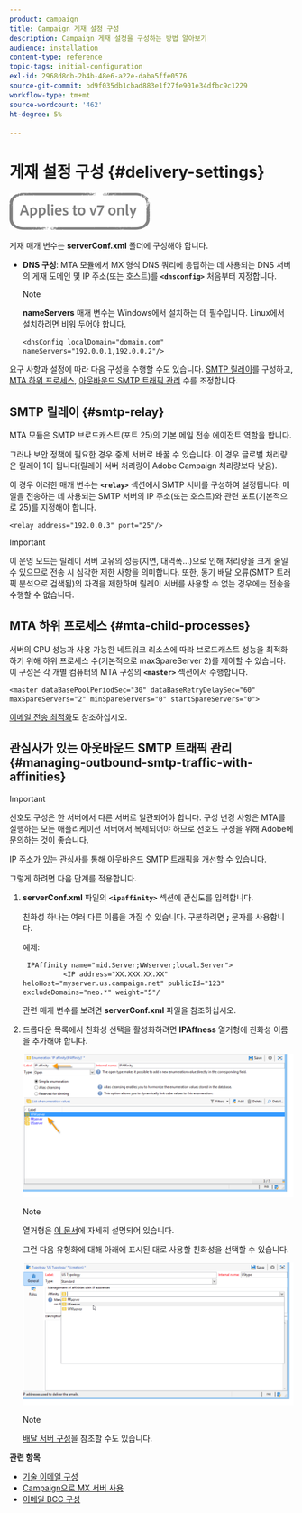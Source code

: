 ```yaml
---
product: campaign
title: Campaign 게재 설정 구성
description: Campaign 게재 설정을 구성하는 방법 알아보기
audience: installation
content-type: reference
topic-tags: initial-configuration
exl-id: 2968d8db-2b4b-48e6-a22e-daba5ffe0576
source-git-commit: bd9f035db1cbad883e1f27fe901e34dfbc9c1229
workflow-type: tm+mt
source-wordcount: '462'
ht-degree: 5%

---
```


# 게재 설정 구성 {#delivery-settings}

![](../../assets/v7-only.svg)

게재 매개 변수는 **serverConf.xml** 폴더에 구성해야 합니다.

* **DNS 구성**: MTA 모듈에서 MX 형식 DNS 쿼리에 응답하는 데 사용되는 DNS 서버의 게재 도메인 및 IP 주소(또는 호스트)를  **`<dnsconfig>`** 처음부터 지정합니다.

   >[!NOTE]
   >
   >**nameServers** 매개 변수는 Windows에서 설치하는 데 필수입니다. Linux에서 설치하려면 비워 두어야 합니다.

   ```
   <dnsConfig localDomain="domain.com" nameServers="192.0.0.1,192.0.0.2"/>
   ```

요구 사항과 설정에 따라 다음 구성을 수행할 수도 있습니다. [SMTP 릴레이](#smtp-relay)를 구성하고, [MTA 하위 프로세스](#mta-child-processes), [아웃바운드 SMTP 트래픽 관리](#managing-outbound-smtp-traffic-with-affinities) 수를 조정합니다.

## SMTP 릴레이 {#smtp-relay}

MTA 모듈은 SMTP 브로드캐스트(포트 25)의 기본 메일 전송 에이전트 역할을 합니다.

그러나 보안 정책에 필요한 경우 중계 서버로 바꿀 수 있습니다. 이 경우 글로벌 처리량은 릴레이 1이 됩니다(릴레이 서버 처리량이 Adobe Campaign 처리량보다 낮음).

이 경우 이러한 매개 변수는 **`<relay>`** 섹션에서 SMTP 서버를 구성하여 설정됩니다. 메일을 전송하는 데 사용되는 SMTP 서버의 IP 주소(또는 호스트)와 관련 포트(기본적으로 25)를 지정해야 합니다.

```
<relay address="192.0.0.3" port="25"/>
```

>[!IMPORTANT]
>
>이 운영 모드는 릴레이 서버 고유의 성능(지연, 대역폭...)으로 인해 처리량을 크게 줄일 수 있으므로 전송 시 심각한 제한 사항을 의미합니다. 또한, 동기 배달 오류(SMTP 트래픽 분석으로 검색됨)의 자격을 제한하며 릴레이 서버를 사용할 수 없는 경우에는 전송을 수행할 수 없습니다.

## MTA 하위 프로세스 {#mta-child-processes}

서버의 CPU 성능과 사용 가능한 네트워크 리소스에 따라 브로드캐스트 성능을 최적화하기 위해 하위 프로세스 수(기본적으로 maxSpareServer 2)를 제어할 수 있습니다. 이 구성은 각 개별 컴퓨터의 MTA 구성의 **`<master>`** 섹션에서 수행합니다.

```
<master dataBasePoolPeriodSec="30" dataBaseRetryDelaySec="60" maxSpareServers="2" minSpareServers="0" startSpareServers="0">
```

[이메일 전송 최적화](../../installation/using/email-deliverability.md#email-sending-optimization)도 참조하십시오.

## 관심사가 있는 아웃바운드 SMTP 트래픽 관리 {#managing-outbound-smtp-traffic-with-affinities}

>[!IMPORTANT]
>
>선호도 구성은 한 서버에서 다른 서버로 일관되어야 합니다. 구성 변경 사항은 MTA를 실행하는 모든 애플리케이션 서버에서 복제되어야 하므로 선호도 구성을 위해 Adobe에 문의하는 것이 좋습니다.

IP 주소가 있는 관심사를 통해 아웃바운드 SMTP 트래픽을 개선할 수 있습니다.

그렇게 하려면 다음 단계를 적용합니다.

1. **serverConf.xml** 파일의 **`<ipaffinity>`** 섹션에 관심도를 입력합니다.

   친화성 하나는 여러 다른 이름을 가질 수 있습니다. 구분하려면 **;** 문자를 사용합니다.

   예제:

   ```
    IPAffinity name="mid.Server;WWserver;local.Server">
             <IP address="XX.XXX.XX.XX" heloHost="myserver.us.campaign.net" publicId="123" excludeDomains="neo.*" weight="5"/
   ```

   관련 매개 변수를 보려면 **serverConf.xml** 파일을 참조하십시오.

1. 드롭다운 목록에서 친화성 선택을 활성화하려면 **IPAffness** 열거형에 친화성 이름을 추가해야 합니다.

   ![](assets/ipaffinity_enum.png)

   >[!NOTE]
   >
   >열거형은 [이 문서](../../platform/using/managing-enumerations.md)에 자세히 설명되어 있습니다.

   그런 다음 유형화에 대해 아래에 표시된 대로 사용할 친화성을 선택할 수 있습니다.

   ![](assets/ipaffinity_typology.png)

   >[!NOTE]
   >
   >[배달 서버 구성](../../installation/using/email-deliverability.md#delivery-server-configuration)을 참조할 수도 있습니다.

**관련 항목**
* [기술 이메일 구성](email-deliverability.md)
* [Campaign으로 MX 서버 사용](using-mx-servers.md)
* [이메일 BCC 구성](email-archiving.md)
